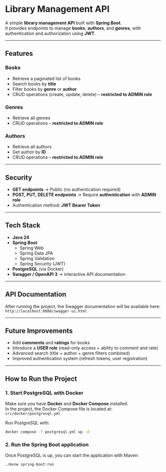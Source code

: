 #  Library Management API

A simple **library management API** built with **Spring Boot**.  
It provides endpoints to manage **books**, **authors**, and **genres**, with authentication and authorization using **JWT**.

---

##  Features

### Books
- Retrieve a paginated list of books
- Search books by **title**
- Filter books by **genre** or **author**
- CRUD operations (create, update, delete) – **restricted to ADMIN role**

###  Genres
- Retrieve all genres
- CRUD operations – **restricted to ADMIN role**

###  Authors
- Retrieve all authors
- Get author by **ID**
- CRUD operations – **restricted to ADMIN role**

---

##  Security

- **GET endpoints** → Public (no authentication required)
- **POST, PUT, DELETE endpoints** → Require **authentication** with **ADMIN role**
- Authentication method: **JWT Bearer Token**

---

##  Tech Stack

- **Java 24**
- **Spring Boot**
    - Spring Web
    - Spring Data JPA
    - Spring Validation
    - Spring Security (JWT)
- **PostgreSQL** (via Docker)
- **Swagger / OpenAPI 3** → interactive API documentation

---

## API Documentation

After running the project, the Swagger documentation will be available here:  
 `http://localhost:8080/swagger-ui.html`

---

##  Future Improvements

- Add **comments** and **ratings** for books 
- Introduce a **USER role** (read-only access + ability to comment and rate)
- Advanced search (title + author + genre filters combined)
- Improved authentication system (refresh tokens, user registration)

---

## How to Run the Project

### 1. Start PostgreSQL with Docker
Make sure you have **Docker** and **Docker Compose** installed.  
In the project, the Docker Compose file is located at: `src/docker/postgresql.yml`

Run PostgreSQL with:
```bash
docker compose -f postgresql.yml up -d

```

### 2. Run the Spring Boot application

Once PostgreSQL is up, you can start the application with Maven:

```bash
./mvnw spring-boot:run
